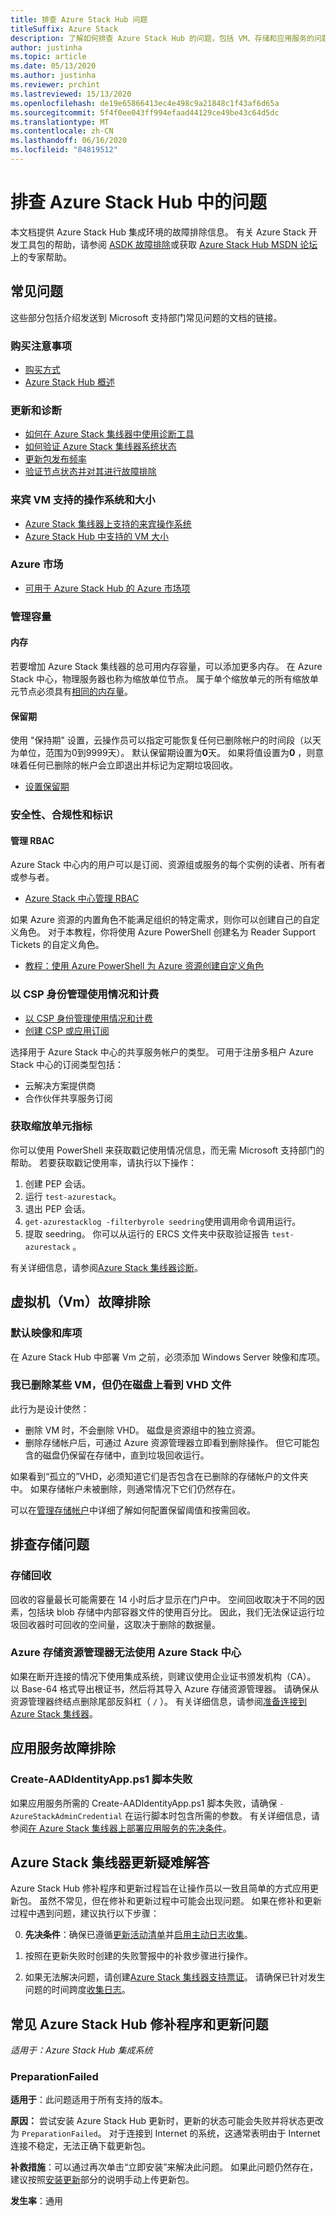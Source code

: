 ```yaml
---
title: 排查 Azure Stack Hub 问题
titleSuffix: Azure Stack
description: 了解如何排查 Azure Stack Hub 的问题，包括 VM、存储和应用服务的问题。
author: justinha
ms.topic: article
ms.date: 05/13/2020
ms.author: justinha
ms.reviewer: prchint
ms.lastreviewed: 15/13/2020
ms.openlocfilehash: de19e65866413ec4e498c9a21848c1f43af6d65a
ms.sourcegitcommit: 5f4f0ee043ff994efaad44129ce49be43c64d5dc
ms.translationtype: MT
ms.contentlocale: zh-CN
ms.lasthandoff: 06/16/2020
ms.locfileid: "84819512"
---
```

# <a name="troubleshoot-issues-in-azure-stack-hub"></a>排查 Azure Stack Hub 中的问题

本文档提供 Azure Stack Hub 集成环境的故障排除信息。 有关 Azure Stack 开发工具包的帮助，请参阅 [ASDK 故障排除](../asdk/asdk-troubleshooting.md)或获取 [Azure Stack Hub MSDN 论坛](https://social.msdn.microsoft.com/Forums/azure/home?forum=azurestack)上的专家帮助。

## <a name="frequently-asked-questions"></a>常见问题

这些部分包括介绍发送到 Microsoft 支持部门常见问题的文档的链接。

### <a name="purchase-considerations"></a>购买注意事项

* [购买方式](https://azure.microsoft.com/overview/azure-stack/how-to-buy/)
* [Azure Stack Hub 概述](azure-stack-overview.md)

### <a name="updates-and-diagnostics"></a>更新和诊断

* [如何在 Azure Stack 集线器中使用诊断工具](azure-stack-diagnostics.md)
* [如何验证 Azure Stack 集线器系统状态](azure-stack-diagnostic-test.md)
* [更新包发布频率](azure-stack-servicing-policy.md#update-package-release-cadence)
* [验证节点状态并对其进行故障排除](azure-stack-node-actions.md)

### <a name="supported-operating-systems-and-sizes-for-guest-vms"></a>来宾 VM 支持的操作系统和大小

* [Azure Stack 集线器上支持的来宾操作系统](azure-stack-supported-os.md)
* [Azure Stack Hub 中支持的 VM 大小](../user/azure-stack-vm-sizes.md)

### <a name="azure-marketplace"></a>Azure 市场

* [可用于 Azure Stack Hub 的 Azure 市场项](azure-stack-marketplace-azure-items.md)

### <a name="manage-capacity"></a>管理容量

#### <a name="memory"></a>内存

若要增加 Azure Stack 集线器的总可用内存容量，可以添加更多内存。 在 Azure Stack 中心，物理服务器也称为缩放单位节点。 属于单个缩放单元的所有缩放单元节点必须具有[相同的内存量](azure-stack-manage-storage-physical-memory-capacity.md)。

#### <a name="retention-period"></a>保留期

使用 "保持期" 设置，云操作员可以指定可能恢复任何已删除帐户的时间段（以天为单位，范围为0到9999天）。 默认保留期设置为**0**天。 如果将值设置为**0** ，则意味着任何已删除的帐户会立即退出并标记为定期垃圾回收。

* [设置保留期](azure-stack-manage-storage-accounts.md#set-the-retention-period)

### <a name="security-compliance-and-identity"></a>安全性、合规性和标识  

#### <a name="manage-rbac"></a>管理 RBAC

Azure Stack 中心内的用户可以是订阅、资源组或服务的每个实例的读者、所有者或参与者。

* [Azure Stack 中心管理 RBAC](azure-stack-manage-permissions.md)

如果 Azure 资源的内置角色不能满足组织的特定需求，则你可以创建自己的自定义角色。 对于本教程，你将使用 Azure PowerShell 创建名为 Reader Support Tickets 的自定义角色。

* [教程：使用 Azure PowerShell 为 Azure 资源创建自定义角色](https://docs.microsoft.com/azure/role-based-access-control/tutorial-custom-role-powershell)

### <a name="manage-usage-and-billing-as-a-csp"></a>以 CSP 身份管理使用情况和计费

* [以 CSP 身份管理使用情况和计费](azure-stack-add-manage-billing-as-a-csp.md#create-a-csp-or-apss-subscription)
* [创建 CSP 或应用订阅](azure-stack-add-manage-billing-as-a-csp.md#create-a-csp-or-apss-subscription)

选择用于 Azure Stack 中心的共享服务帐户的类型。 可用于注册多租户 Azure Stack 中心的订阅类型包括：

* 云解决方案提供商
* 合作伙伴共享服务订阅

### <a name="get-scale-unit-metrics"></a>获取缩放单元指标

你可以使用 PowerShell 来获取戳记使用情况信息，而无需 Microsoft 支持部门的帮助。 若要获取戳记使用率，请执行以下操作：

1. 创建 PEP 会话。
2. 运行 `test-azurestack`。
3. 退出 PEP 会话。
4. `get-azurestacklog -filterbyrole seedring`使用调用命令调用运行。
5. 提取 seedring。 你可以从运行的 ERCS 文件夹中获取验证报告 `test-azurestack` 。

有关详细信息，请参阅[Azure Stack 集线器诊断](azure-stack-get-azurestacklog.md)。

## <a name="troubleshoot-virtual-machines-vms"></a>虚拟机（Vm）故障排除

### <a name="default-image-and-gallery-item"></a>默认映像和库项

在 Azure Stack Hub 中部署 Vm 之前，必须添加 Windows Server 映像和库项。

### <a name="ive-deleted-some-vms-but-still-see-the-vhd-files-on-disk"></a>我已删除某些 VM，但仍在磁盘上看到 VHD 文件

此行为是设计使然：

* 删除 VM 时，不会删除 VHD。 磁盘是资源组中的独立资源。
* 删除存储帐户后，可通过 Azure 资源管理器立即看到删除操作。 但它可能包含的磁盘仍保留在存储中，直到垃圾回收运行。

如果看到“孤立的”VHD，必须知道它们是否包含在已删除的存储帐户的文件夹中。 如果存储帐户未被删除，则通常情况下它们仍然存在。

可以在[管理存储帐户](azure-stack-manage-storage-accounts.md)中详细了解如何配置保留阈值和按需回收。

## <a name="troubleshoot-storage"></a>排查存储问题

### <a name="storage-reclamation"></a>存储回收

回收的容量最长可能需要在 14 小时后才显示在门户中。 空间回收取决于不同的因素，包括块 blob 存储中内部容器文件的使用百分比。 因此，我们无法保证运行垃圾回收器时可回收的空间量，这取决于删除的数据量。

### <a name="azure-storage-explorer-not-working-with-azure-stack-hub"></a>Azure 存储资源管理器无法使用 Azure Stack 中心

如果在断开连接的情况下使用集成系统，则建议使用企业证书颁发机构（CA）。 以 Base-64 格式导出根证书，然后将其导入 Azure 存储资源管理器。 请确保从资源管理器终结点删除尾部反斜杠（ `/` ）。 有关详细信息，请参阅[准备连接到 Azure Stack 集线器](/azure-stack/user/azure-stack-storage-connect-se)。

## <a name="troubleshoot-app-service"></a>应用服务故障排除

### <a name="create-aadidentityappps1-script-fails"></a>Create-AADIdentityApp.ps1 脚本失败

如果应用服务所需的 Create-AADIdentityApp.ps1 脚本失败，请确保 `-AzureStackAdminCredential` 在运行脚本时包含所需的参数。 有关详细信息，请参阅[在 Azure Stack 集线器上部署应用服务的先决条件](azure-stack-app-service-before-you-get-started.md#create-an-azure-ad-app)。

## <a name="troubleshoot-azure-stack-hub-updates"></a>Azure Stack 集线器更新疑难解答

Azure Stack Hub 修补程序和更新过程旨在让操作员以一致且简单的方式应用更新包。 虽然不常见，但在修补和更新过程中可能会出现问题。 如果在修补和更新过程中遇到问题，建议执行以下步骤：

0. **先决条件**：确保已遵循[更新活动清单](release-notes-checklist.md)并[启用主动日志收集](azure-stack-configure-automatic-diagnostic-log-collection-tzl.md)。

1. 按照在更新失败时创建的失败警报中的补救步骤进行操作。

2. 如果无法解决问题，请创建[Azure Stack 集线器支持票证](azure-stack-help-and-support-overview-tzl.md)。 请确保已针对发生问题的时间跨度[收集日志](azure-stack-configure-on-demand-diagnostic-log-collection-portal-tzl.md)。

## <a name="common-azure-stack-hub-patch-and-update-issues"></a>常见 Azure Stack Hub 修补程序和更新问题

*适用于：Azure Stack Hub 集成系统*

### <a name="preparationfailed"></a>PreparationFailed

**适用于**：此问题适用于所有支持的版本。

**原因：** 尝试安装 Azure Stack Hub 更新时，更新的状态可能会失败并将状态更改为 `PreparationFailed`。 对于连接到 Internet 的系统，这通常表明由于 Internet 连接不稳定，无法正确下载更新包。 

**补救措施**：可以通过再次单击“立即安装”来解决此问题。 如果此问题仍然存在，建议按照[安装更新](azure-stack-apply-updates.md?#install-updates-and-monitor-progress)部分的说明手动上传更新包。

**发生率**：通用
